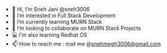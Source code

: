 - 👋 Hi, I’m Sneh Jani @sneh3006
- 👀 I’m interested in Full Stack Development
- 🌱 I’m currently learning MURN Stack
- 💞️ I’m looking to collaborate on MURN Stack Projects
- 💻 I'm also learning Redhat OS 
- 📫 How to reach me : mail me @snehmegh3006@gmail.com


<!---
sneh3006/sneh3006 is a ✨ special ✨ repository because its `README.md` (this file) appears on your GitHub profile.
You can click the Preview link to take a look at your changes.
--->
